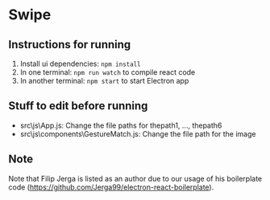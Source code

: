 # Swipe

## Instructions for running
1. Install ui dependencies: ```npm install``` </br>
2. In one terminal: ```npm run watch``` to compile react code <br/>
3. In another terminal: ```npm start``` to start Electron app

## Stuff to edit before running
- src\js\App.js: Change the file paths for thepath1, ..., thepath6
- src\js\components\GestureMatch.js: Change the file path for the image

## Note
Note that Filip Jerga is listed as an author due to our usage of his boilerplate code (https://github.com/Jerga99/electron-react-boilerplate).